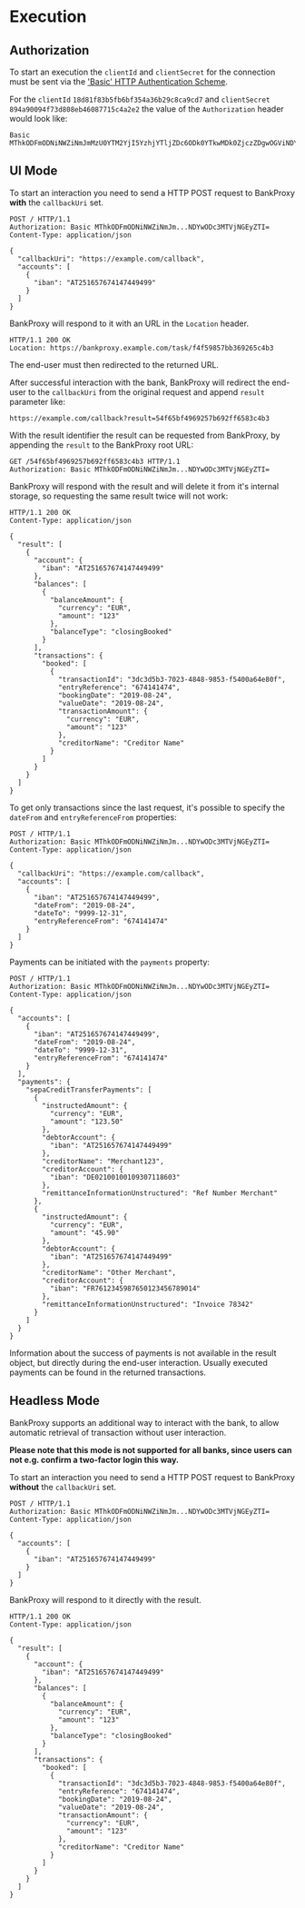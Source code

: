 # Execution

## Authorization

To start an execution the `clientId` and `clientSecret` for the connection must be sent via the ['Basic' HTTP Authentication Scheme](https://tools.ietf.org/html/rfc7617).

For the `clientId` `18d81f83b5fb6bf354a36b29c8ca9cd7` and `clientSecret` `894a90094f73d808eb46087715c4a2e2` the value of the `Authorization` header would look like:

```
Basic MThkODFmODNiNWZiNmJmMzU0YTM2YjI5YzhjYTljZDc6ODk0YTkwMDk0ZjczZDgwOGViNDYwODc3MTVjNGEyZTI=
```

## UI Mode

To start an interaction you need to send a HTTP POST request to BankProxy **with** the `callbackUri` set.

```http
POST / HTTP/1.1
Authorization: Basic MThkODFmODNiNWZiNmJm...NDYwODc3MTVjNGEyZTI=
Content-Type: application/json

{
  "callbackUri": "https://example.com/callback",
  "accounts": [
    {
      "iban": "AT251657674147449499"
    }
  ]
}
```

BankProxy will respond to it with an URL in the `Location` header.

```http
HTTP/1.1 200 OK
Location: https://bankproxy.example.com/task/f4f59857bb369265c4b3
```

The end-user must then redirected to the returned URL.

After successful interaction with the bank, BankProxy will redirect the end-user to the `callbackUri` from the original request and append `result` parameter like:

```
https://example.com/callback?result=54f65bf4969257b692ff6583c4b3
```

With the result identifier the result can be requested from BankProxy, by appending the `result` to the BankProxy root URL:

```http
GET /54f65bf4969257b692ff6583c4b3 HTTP/1.1
Authorization: Basic MThkODFmODNiNWZiNmJm...NDYwODc3MTVjNGEyZTI=
```

BankProxy will respond with the result and will delete it from it's internal storage, so requesting the same result twice will not work:

```http
HTTP/1.1 200 OK
Content-Type: application/json

{
  "result": [
    {
      "account": {
        "iban": "AT251657674147449499"
      },
      "balances": [
        {
          "balanceAmount": {
            "currency": "EUR",
            "amount": "123"
          },
          "balanceType": "closingBooked"
        }
      ],
      "transactions": {
        "booked": [
          {
            "transactionId": "3dc3d5b3-7023-4848-9853-f5400a64e80f",
            "entryReference": "674141474",
            "bookingDate": "2019-08-24",
            "valueDate": "2019-08-24",
            "transactionAmount": {
              "currency": "EUR",
              "amount": "123"
            },
            "creditorName": "Creditor Name"
          }
        ]
      }
    }
  ]
}
```

To get only transactions since the last request, it's possible to specify the `dateFrom` and `entryReferenceFrom` properties:

```http
POST / HTTP/1.1
Authorization: Basic MThkODFmODNiNWZiNmJm...NDYwODc3MTVjNGEyZTI=
Content-Type: application/json

{
  "callbackUri": "https://example.com/callback",
  "accounts": [
    {
      "iban": "AT251657674147449499",
      "dateFrom": "2019-08-24",
      "dateTo": "9999-12-31",
      "entryReferenceFrom": "674141474"
    }
  ]
}
```

Payments can be initiated with the `payments` property:

```http
POST / HTTP/1.1
Authorization: Basic MThkODFmODNiNWZiNmJm...NDYwODc3MTVjNGEyZTI=
Content-Type: application/json

{
  "accounts": [
    {
      "iban": "AT251657674147449499",
      "dateFrom": "2019-08-24",
      "dateTo": "9999-12-31",
      "entryReferenceFrom": "674141474"
    }
  ],
  "payments": {
    "sepaCreditTransferPayments": [
      {
        "instructedAmount": {
          "currency": "EUR",
          "amount": "123.50"
        },
        "debtorAccount": {
          "iban": "AT251657674147449499"
        },
        "creditorName": "Merchant123",
        "creditorAccount": {
          "iban": "DE02100100109307118603"
        },
        "remittanceInformationUnstructured": "Ref Number Merchant"
      },
      {
        "instructedAmount": {
          "currency": "EUR",
          "amount": "45.90"
        },
        "debtorAccount": {
          "iban": "AT251657674147449499"
        },
        "creditorName": "Other Merchant",
        "creditorAccount": {
          "iban": "FR7612345987650123456789014"
        },
        "remittanceInformationUnstructured": "Invoice 78342"
      }
    ]
  }
}
```

Information about the success of payments is not available in the result object, but directly during the end-user interaction. Usually executed payments can be found in the returned transactions.

## Headless Mode

BankProxy supports an additional way to interact with the bank, to allow automatic retrieval of transaction without user interaction.

**Please note that this mode is not supported for all banks, since users can not e.g. confirm a two-factor login this way.**

To start an interaction you need to send a HTTP POST request to BankProxy **without** the `callbackUri` set.

```http
POST / HTTP/1.1
Authorization: Basic MThkODFmODNiNWZiNmJm...NDYwODc3MTVjNGEyZTI=
Content-Type: application/json

{
  "accounts": [
    {
      "iban": "AT251657674147449499"
    }
  ]
}
```

BankProxy will respond to it directly with the result.

```http
HTTP/1.1 200 OK
Content-Type: application/json

{
  "result": [
    {
      "account": {
        "iban": "AT251657674147449499"
      },
      "balances": [
        {
          "balanceAmount": {
            "currency": "EUR",
            "amount": "123"
          },
          "balanceType": "closingBooked"
        }
      ],
      "transactions": {
        "booked": [
          {
            "transactionId": "3dc3d5b3-7023-4848-9853-f5400a64e80f",
            "entryReference": "674141474",
            "bookingDate": "2019-08-24",
            "valueDate": "2019-08-24",
            "transactionAmount": {
              "currency": "EUR",
              "amount": "123"
            },
            "creditorName": "Creditor Name"
          }
        ]
      }
    }
  ]
}
```
